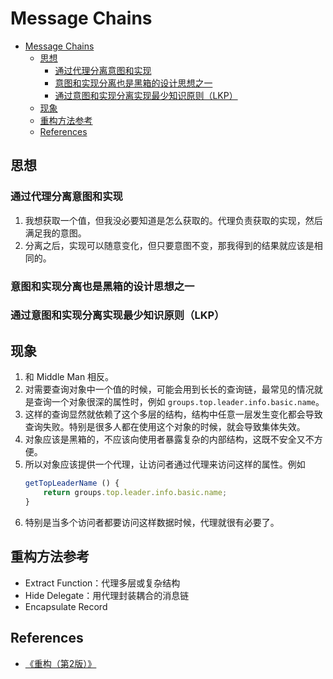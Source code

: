 # Message Chains


<!-- TOC -->

- [Message Chains](#message-chains)
    - [思想](#思想)
        - [通过代理分离意图和实现](#通过代理分离意图和实现)
        - [意图和实现分离也是黑箱的设计思想之一](#意图和实现分离也是黑箱的设计思想之一)
        - [通过意图和实现分离实现最少知识原则（LKP）](#通过意图和实现分离实现最少知识原则lkp)
    - [现象](#现象)
    - [重构方法参考](#重构方法参考)
    - [References](#references)

<!-- /TOC -->


## 思想
### 通过代理分离意图和实现
1. 我想获取一个值，但我没必要知道是怎么获取的。代理负责获取的实现，然后满足我的意图。
2. 分离之后，实现可以随意变化，但只要意图不变，那我得到的结果就应该是相同的。

### 意图和实现分离也是黑箱的设计思想之一

### 通过意图和实现分离实现最少知识原则（LKP）


## 现象
1. 和 Middle Man 相反。
2. 对需要查询对象中一个值的时候，可能会用到长长的查询链，最常见的情况就是查询一个对象很深的属性时，例如 `groups.top.leader.info.basic.name`。
3. 这样的查询显然就依赖了这个多层的结构，结构中任意一层发生变化都会导致查询失败。特别是很多人都在使用这个对象的时候，就会导致集体失效。
4. 对象应该是黑箱的，不应该向使用者暴露复杂的内部结构，这既不安全又不方便。
5. 所以对象应该提供一个代理，让访问者通过代理来访问这样的属性。例如
    ```js
    getTopLeaderName () {
        return groups.top.leader.info.basic.name;
    }
    ```
6. 特别是当多个访问者都要访问这样数据时候，代理就很有必要了。
    

## 重构方法参考
* Extract Function：代理多层或复杂结构
* Hide Delegate：用代理封装耦合的消息链
* Encapsulate Record

## References
* [《重构（第2版）》](https://book.douban.com/subject/33400354/)
